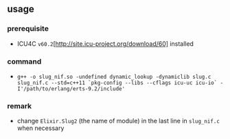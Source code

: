 ## usage

### prerequisite

* ICU4C `v60.2`[http://site.icu-project.org/download/60] installed


### command

* ``` g++ -o slug_nif.so -undefined dynamic_lookup -dynamiclib slug.c slug_nif.c --std=c++11 `pkg-config --libs --cflags icu-uc icu-io` -I'/path/to/erlang/erts-9.2/include' ```

### remark

* change `Elixir.Slug2` (the name of module) in the last line in `slug_nif.c` when necessary
